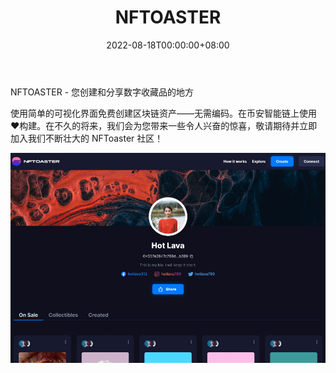 ﻿---
title: "NFTOASTER"
description: "NFT 市场。您创建和共享数字收藏品的地方。基于币安智能链。"
date: 2022-08-18T00:00:00+08:00
lastmod: 2022-08-18T00:00:00+08:00
draft: false
authors: ["浮尘"]
featuredImage: "nftoaster.png"
tags: ["Marketplaces","NFTOASTER"]
categories: ["nfts"]
nfts: ["Marketplaces"]
blockchain: "BSC"
website: "http://nftoaster.com/"
twitter: "https://twitter.com/nftoaster"
discord: ""
telegram: ""
github: ""
youtube: ""
twitch: ""
facebook: ""
instagram: "https://www.instagram.com/accounts/login/?next=/nftoaster/"
reddit: ""
medium: "https://nftoaster.medium.com/"
steam: ""
gitbook: ""
googleplay: ""
appstore: ""
status: "Live"
weight: 
lightgallery: true
toc: true
pinned: false
recommend: false
recommend1: false
---
NFTOASTER - 您创建和分享数字收藏品的地方

使用简单的可视化界面免费创建区块链资产——无需编码。在币安智能链上使用❤️构建。在不久的将来，我们会为您带来一些令人兴奋的惊喜，敬请期待并立即加入我们不断壮大的 NFToaster 社区！

![1](498648631648.png)